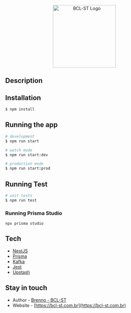 <p align="center">
  <a href="https://bcl-st.com.br/" target="blank">
  <img src="https://bcl-st.com.br/bcl-st_brand.svg" width="200" alt="BCL-ST Logo" />
  </a>
</p>

## Description


## Installation

```bash
$ npm install
```

## Running the app

```bash
# development
$ npm run start

# watch mode
$ npm run start:dev

# production mode
$ npm run start:prod
```

## Running Test

```bash
# unit tests
$ npm run test
```

### Running Prisma Studio
```
npx prisma studio
```

## Tech

- [NestJS](https://docs.nestjs.com/first-steps)
- [Prisma](https://www.prisma.io/)
- [Kafka](https://kafka.js.org)
- [Jest](https://jestjs.io/docs/getting-started)
- [Upstash](https://console.upstash.com)

## Stay in touch

- Author - [Brenno - BCL-ST](https://github.com/brennoclins)
- Website - [https://bcl-st.com.br](https://bcl-st.com.br)
